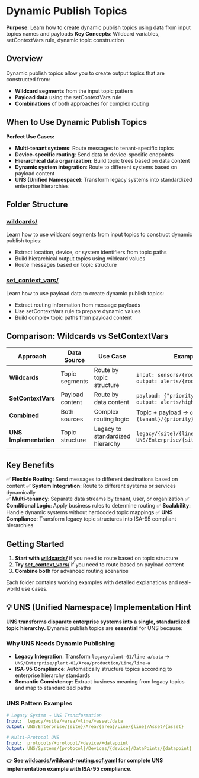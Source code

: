 # Dynamic Publish Topics

**Purpose**: Learn how to create dynamic publish topics using data from input topics names and payloads
**Key Concepts**: Wildcard variables, setContextVars rule, dynamic topic construction

## Overview

Dynamic publish topics allow you to create output topics that are constructed from:
- **Wildcard segments** from the input topic pattern
- **Payload data** using the setContextVars rule
- **Combinations** of both approaches for complex routing

## When to Use Dynamic Publish Topics

**Perfect Use Cases:**
- **Multi-tenant systems**: Route messages to tenant-specific topics
- **Device-specific routing**: Send data to device-specific endpoints
- **Hierarchical data organization**: Build topic trees based on data content
- **Dynamic system integration**: Route to different systems based on payload content
- **UNS (Unified Namespace)**: Transform legacy systems into standardized enterprise hierarchies

## Folder Structure

### [wildcards/](wildcards/)
Learn how to use wildcard segments from input topics to construct dynamic publish topics:
- Extract location, device, or system identifiers from topic paths
- Build hierarchical output topics using wildcard values
- Route messages based on topic structure

### [set_context_vars/](set_context_vars/)
Learn how to use payload data to create dynamic publish topics:
- Extract routing information from message payloads
- Use setContextVars rule to prepare dynamic values
- Build complex topic paths from payload content

## Comparison: Wildcards vs SetContextVars

| Approach | Data Source | Use Case | Example |
|----------|-------------|----------|---------|
| **Wildcards** | Topic segments | Route by topic structure | `input: sensors/{room}/temp` → `output: alerts/{room}/high` |
| **SetContextVars** | Payload content | Route by data content | `payload: {"priority": "high"}` → `output: alerts/high/notification` |
| **Combined** | Both sources | Complex routing logic | Topic + payload → `output: {tenant}/{priority}/{device}` |
| **UNS Implementation** | Topic structure | Legacy to standardized hierarchy | `legacy/{site}/{line}/data` → `UNS/Enterprise/{site}/Line/{line}` |

## Key Benefits

✅ **Flexible Routing**: Send messages to different destinations based on content
✅ **System Integration**: Route to different systems or services dynamically  
✅ **Multi-tenancy**: Separate data streams by tenant, user, or organization
✅ **Conditional Logic**: Apply business rules to determine routing
✅ **Scalability**: Handle dynamic systems without hardcoded topic mappings
✅ **UNS Compliance**: Transform legacy topic structures into ISA-95 compliant hierarchies

## Getting Started

1. **Start with [wildcards/](wildcards/)** if you need to route based on topic structure
2. **Try [set_context_vars/](set_context_vars/)** if you need to route based on payload content
3. **Combine both** for advanced routing scenarios

Each folder contains working examples with detailed explanations and real-world use cases.

## 💡 UNS (Unified Namespace) Implementation Hint

**UNS transforms disparate enterprise systems into a single, standardized topic hierarchy.** Dynamic publish topics are **essential** for UNS because:

### Why UNS Needs Dynamic Publishing
- **Legacy Integration**: Transform `legacy/plant-01/line-a/data` → `UNS/Enterprise/plant-01/Area/production/Line/line-a`
- **ISA-95 Compliance**: Automatically structure topics according to enterprise hierarchy standards
- **Semantic Consistency**: Extract business meaning from legacy topics and map to standardized paths

### UNS Pattern Examples
```yaml
# Legacy System → UNS Transformation
Input:  legacy/+site/+area/+line/+asset/data
Output: UNS/Enterprise/{site}/Area/{area}/Line/{line}/Asset/{asset}

# Multi-Protocol UNS
Input:  protocols/+protocol/+device/+datapoint
Output: UNS/Systems/{protocol}/Devices/{device}/DataPoints/{datapoint}
```

**👉 See [wildcards/wildcard-routing.scf.yaml](wildcards/wildcard-routing.scf.yaml) for complete UNS implementation example with ISA-95 compliance.**